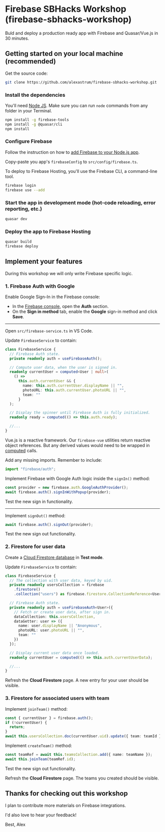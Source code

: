 # Firebase SBHacks Workshop (firebase-sbhacks-workshop)

Buld and deploy a production ready app with Firebase and Quasar/Vue.js in 30 minutes.

## Getting started on your local machine (recommended)

Get the source code:

```bash
git clone https://github.com/alexastrum/firebase-sbhacks-workshop.git
```

### Install the dependencies

You'll need [Node JS](https://nodejs.org). Make sure you can run `node` commands from any folder in your Terminal.

```bash
npm install -g firebase-tools
npm install -g @quasar/cli
npm install
```

### Configure Firebase

Follow the instruction on how to [add Firebase to your Node.js app](https://firebase.google.com/docs/web/setup?authuser=0#node.js-apps).

Copy-paste you app's `firebaseConfig` to `src/config/firebase.ts`.

To deploy to Firebase Hosting, you'll use the Firebase CLI, a command-line tool.

```bash
firebase login
firebase use --add
```

### Start the app in development mode (hot-code reloading, error reporting, etc.)

```bash
quasar dev
```

### Deploy the app to Firebase Hosting

```bash
quasar build
firebase deploy
```

## Implement your features

During this workshop we will only write Firebase specific logic.

### 1. Firebase Auth with Google

Enable Google Sign-In in the Firebase console:

- In the [Firebase console](https://console.firebase.google.com), open the **Auth** section.
- On the **Sign in method** tab, enable the **Google** sign-in method and click **Save**.

---

Open `src/firebase-service.ts` in VS Code.

Update `FirebaseService` to contain:

```ts
class FirebaseService {
  // Firebase Auth state.
  private readonly auth = useFirebaseAuth();

  // Compute user data, when the user is signed in.
  readonly currentUser = computed<User | null>(
    () =>
      this.auth.currentUser && {
        name: this.auth.currentUser.displayName || "",
        photoURL: this.auth.currentUser.photoURL || "",
        team: ""
      }
  );

  // Display the spinner until Firebase Auth is fully initialized.
  readonly ready = computed(() => this.auth.ready);

  //...
}
```

Vue.js is a reactive framework. Our `firebase-vue` utilities return reactive object references.
But any derived values would need to be wrapped in [computed](https://v3.vuejs.org/guide/reactivity-computed-watchers.html#computed-values) calls.

Add any missing imports. Remember to include:

```ts
import "firebase/auth";
```

Implement Firebase with Google Auth logic inside the `signIn()` method:

```ts
const provider = new firebase.auth.GoogleAuthProvider();
await firebase.auth().signInWithPopup(provider);
```

Test the new sign in functionality.

---

Implement `signOut()` method:

```ts
await firebase.auth().signOut(provider);
```

Test the new sign out functionality.

### 2. Firestore for user data

Create a [Cloud Firestore database](https://firebase.google.com/docs/firestore/quickstart#create) in **Test mode**.

Update `FirebaseService` to contain:

```ts
class FirebaseService {
  // The collection with user data, keyed by uid.
  private readonly usersCollection = firebase
    .firestore()
    .collection("users") as firebase.firestore.CollectionReference<User>;

  // Firebase Auth state.
  private readonly auth = useFirebaseAuth<User>({
    // Fetch or create user data, after sign in.
    dataCollection: this.usersCollection,
    dataGetter: user => ({
      name: user.displayName || "Anonymous",
      photoURL: user.photoURL || "",
      team: ""
    })
  });

  // Display current user data once loaded.
  readonly currentUser = computed(() => this.auth.currentUserData);

  //...
}
```

Refresh the **Cloud Firestore** page. A new entry for your user should be visible.

### 3. Firestore for associated users with team

Implement `joinTeam()` method:

```ts
const { currentUser } = firebase.auth();
if (!currentUser) {
  return;
}
await this.usersCollection.doc(currentUser.uid).update({ team: teamId });
```

Implement `createTeam()` method:

```ts
const teamRef = await this.teamsCollection.add({ name: teamName });
await this.joinTeam(teamRef.id);
```

Test the new sign out functionality.

Refresh the **Cloud Firestore** page. The teams you created should be visible.

## Thanks for checking out this workshop

I plan to contribute more materials on Firebase integrations.

I'd also love to hear your feedback!

Best,
Alex
